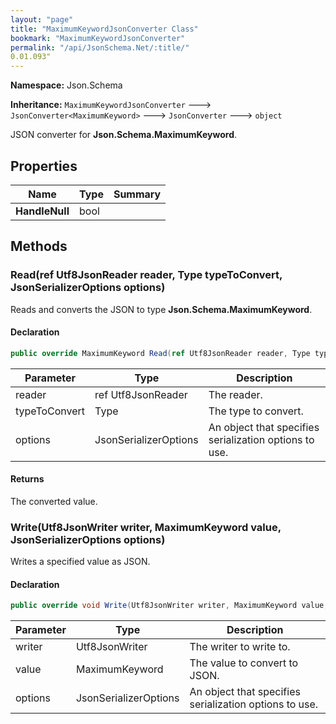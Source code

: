 ```yaml
---
layout: "page"
title: "MaximumKeywordJsonConverter Class"
bookmark: "MaximumKeywordJsonConverter"
permalink: "/api/JsonSchema.Net/:title/"
0.01.093"
---
```

**Namespace:** Json.Schema

**Inheritance:**
`MaximumKeywordJsonConverter`
 🡒 
`JsonConverter<MaximumKeyword>`
 🡒 
`JsonConverter`
 🡒 
`object`

JSON converter for **Json.Schema.MaximumKeyword**.

## Properties

| Name | Type | Summary |
|---|---|---|
| **HandleNull** | bool |  |

## Methods

### Read(ref Utf8JsonReader reader, Type typeToConvert, JsonSerializerOptions options)

Reads and converts the JSON to type **Json.Schema.MaximumKeyword**.

#### Declaration

```c#
public override MaximumKeyword Read(ref Utf8JsonReader reader, Type typeToConvert, JsonSerializerOptions options)
```

| Parameter | Type | Description |
|---|---|---|
| reader | ref Utf8JsonReader | The reader. |
| typeToConvert | Type | The type to convert. |
| options | JsonSerializerOptions | An object that specifies serialization options to use. |


#### Returns

The converted value.

### Write(Utf8JsonWriter writer, MaximumKeyword value, JsonSerializerOptions options)

Writes a specified value as JSON.

#### Declaration

```c#
public override void Write(Utf8JsonWriter writer, MaximumKeyword value, JsonSerializerOptions options)
```

| Parameter | Type | Description |
|---|---|---|
| writer | Utf8JsonWriter | The writer to write to. |
| value | MaximumKeyword | The value to convert to JSON. |
| options | JsonSerializerOptions | An object that specifies serialization options to use. |


